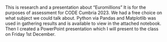 This is research and a presentation about “Euromillions” It is for the purposes of assessment for CODE Cumbria 2023. 
We had a free choice on what subject we could talk about.
Python via Pandas and Matplotlib was used in gathering results and is available to view in the attached notebook.
Then I created a PowerPoint presentation which I will present to the class on Friday 1st December.
